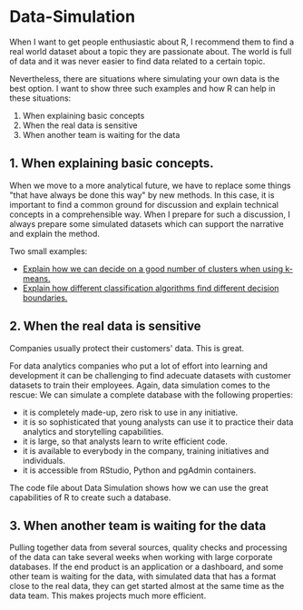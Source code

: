 # Data-Simulation

When I want to get people enthusiastic about R, I recommend them to find a real world dataset about a topic they are passionate about. The world is full of data and it was never easier to find data related to a certain topic.

Nevertheless, there are situations where simulating your own data is the best option. I want to show three such examples and how R can help in these situations:

1. When explaining basic concepts
2. When the real data is sensitive
3. When another team is waiting for the data

## 1. When explaining basic concepts.

When we move to a more analytical future, we have to replace some things "that have always be done this way" by new methods. In this case, it is important to find a common ground for discussion and explain technical concepts in a comprehensible way. When I prepare for such a discussion, I always prepare some simulated datasets which can support the narrative and explain the method.

Two small examples:
* [Explain how we can decide on a good number of clusters when using k-means.](https://github.com/richardvogg/Data-Simulation/tree/master/Explain%20clustering%20concepts)
* [Explain how different classification algorithms find different decision boundaries.](https://github.com/richardvogg/Data-Simulation/tree/master/Explain%20decision%20boundaries)

## 2. When the real data is sensitive
Companies usually protect their customers' data. This is great.

For data analytics companies who put a lot of effort into learning and development it can be challenging to find adecuate datasets with customer datasets to train their employees. Again, data simulation comes to the rescue: We can simulate a complete database with the following properties:

* it is completely made-up, zero risk to use in any initiative.
* it is so sophisticated that young analysts can use it to practice their data analytics and storytelling capabilities.
* it is large, so that analysts learn to write efficient code.
* it is available to everybody in the company, training initiatives and individuals.
* it is accessible from RStudio, Python and pgAdmin containers.

The code file about Data Simulation shows how we can use the great capabilities of R to create such a database.


## 3. When another team is waiting for the data
Pulling together data from several sources, quality checks and processing of the data can take several weeks when working with large corporate databases.
If the end product is an application or a dashboard, and some other team is waiting for the data, with simulated data that has a format close to the real data, they can get started almost at the same time as the data team. This makes projects much more efficient.

